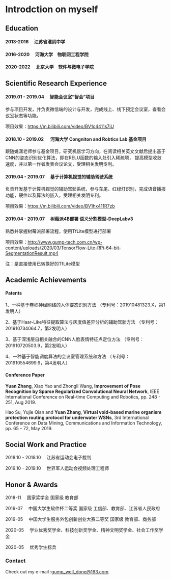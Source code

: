 # Introdction on myself

## Education


#### 2013-2016  &emsp;江苏省淮阴中学

#### 2016-2020  &emsp;河海大学&emsp;物联网工程学院

#### 2020-2022  &emsp;北京大学&emsp;软件与微电子学院


## Scientific Research Experience

#### 2019.01 - 2019.04   &emsp;智能会议室“智会”项目

参与项目开发，并负责微信端的设计与开发，完成线上、线下预定会议室，查看会议室状态等功能。

项目效果：https://m.bilibili.com/video/BV1c4411s7iU 
    
#### 2018.10 - 2019.02   &emsp; 河海大学 Congniton and Robtics Lab 基金项目

跟随姚潇老师参与基金项目，研究机器学习方向，在阅读相关英文文献后提出基于CNN的姿态识别优化算法，即在RELU函数的输入处引入稀疏项， 提高模型收敛速度，并以第一作者发表会议论文，受理相关发明专利。
    
#### 2019.04 - 2019.07   &emsp;基于计算机视觉的辅助驾驶系统

负责开发基于计算机视觉的辅助驾驶系统，参与车尾、红绿灯识别，完成语音播报功能，硬件以及算法的嵌入，受理相关发明专利。 

项目效果：https://m.bilibili.com/video/BV1hx411R7zb

#### 2019.04 - 2019.07   &emsp;树莓派4B部署 语义分割模型-DeepLabv3  

熟悉并掌握树莓派部署流程，使用TfLite模型进行部署 

项目效果：http://www.gump-tech.com.cn/wp-content/uploads/2020/03/TensorFlow-Lite-RPi-64-bit-SegmentationResult.mp4 

注：是直接使用已转换好的TfLite模型

## Academic Achievements


#### Patents   

1、一种基于卷积神经网络的人体姿态识别方法 （专利号：201910481323.X，第1发明人） 

2、基于Haar-Like特征提取算法与灰度值差异分析的辅助驾驶方法 （专利号：201910734064.7，第2发明人） 

3、基于深浅层自相关融合的CNN人脸表情特征点定位方法 （专利号：201910720503.9，第2发明人）

4、一种基于智能调度算法的会议室管理系统和方法 （专利号：201910554699.9，第4发明人） 

#### Conference Paper 

**Yuan Zhang**, Xiao Yao and Zhongli Wang, **Improvement of Pose Recognition by Sparse Regularized Convolutional Neural Network**, IEEE International Conference on Real-time Computing and Robotics, pp. 248 - 251, Aug 2019.

Hao Su, Yujie Qian and **Yuan Zhang**, **Virtual void-based marine organism protection routing protocol for underwater WSNs**,  3rd International Conference on Data Mining, Communications and  Information Technology, pp. 65 - 72, May 2019.

## Social Work and Practice

2018.10 - 2018.10   &emsp;江苏省运动会电子裁判 

2019.10 - 2019.10   &emsp;世界军人运动会视频处理工程师

## Honor & Awards

2018-11  &emsp;国家奖学金 国家级 教育部

2019-07  &emsp;中国大学生软件杯二等奖 国家级 工信部、教育部、江苏省人民政府

2019-05  &emsp;中国大学生服务外包创新创业大赛二等奖 国家级 教育部、商务部

2020-05  &emsp;学业优秀奖学金、科技创新奖学金、精神文明奖学金、社会工作奖学金

2020-05  &emsp;优秀学生标兵



### Contact

Check out my e-mail :gump_well_done@163.com.
